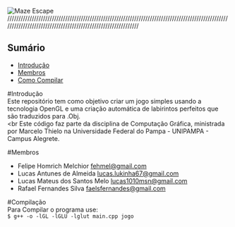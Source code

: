 ﻿![Maze Escape](https://github.com/homdreen/Maze-Escape-OpenGL/blob/master/Logo.png)
//////////////////////////////////////////////////////////////////////////////////////////////////////////////////////////////////////////////////////////////

## Sumário
* [Introdução](#introducao)<br>
* [Membros](#team-members)<br>
* [Como Compilar](#compilacao)<br>

#<a name="introducao"></a>Introdução<br>
Este repositório tem como objetivo criar um jogo simples usando a tecnologia OpenGL e uma criação automática de labirintos perfeitos que são traduzidos para .Obj.
<br><br
Este código faz parte da disciplina de Computação Gráfica, ministrada por Marcelo Thielo na Universidade Federal do Pampa - UNIPAMPA - Campus Alegrete.

#<a name="team-members"></a>Membros<br>
* Felipe Homrich Melchior <fehmel@gmail.com><br>
* Lucas Antunes de Almeida <lucas.lukinha67@gmail.com><br>
* Lucas Mateus dos Santos Melo <lucas1010msn@gmail.com><br>
* Rafael Fernandes Silva <faelsfernandes@gmail.com>

#<a name="compilacao"></a>Compilação<br>
Para Compilar o programa use: <br>
	```
	$ g++ -o -lGL -lGLU -lglut main.cpp jogo
	```